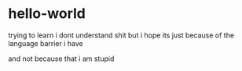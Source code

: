 # hello-world
trying to learn
i dont understand shit
but i hope its just because of the language barrier i have

and not because that i am stupid
